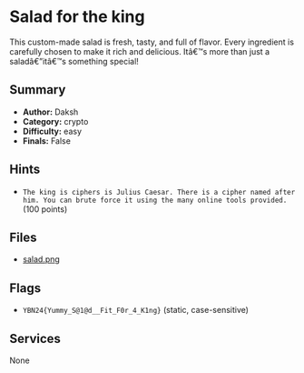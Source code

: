 # Salad for the king
This custom-made salad is fresh, tasty, and full of flavor. Every ingredient is carefully chosen to make it rich and delicious. Itâ€™s more than just a saladâ€”itâ€™s something special!

## Summary
- **Author:** Daksh
- **Category:** crypto
- **Difficulty:** easy
- **Finals:** False

## Hints
- `The king is ciphers is Julius Caesar. There is a cipher named after him. You can brute force it using the many online tools provided.` (100 points)

## Files
- [salad.png](<dist/salad.png>)

## Flags
- `YBN24{Yummy_S@1@d__Fit_F0r_4_K1ng}` (static, case-sensitive)

## Services
None
